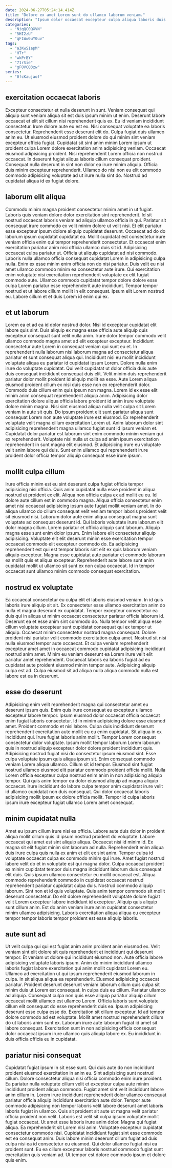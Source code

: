 ```yaml
---
date: 2024-06-27T05:24:14.414Z
title: "Dolore ex amet Lorem sunt do ullamco laborum veniam."
description: "Ipsum dolor occaecat excepteur culpa aliqua laboris duis ullamco nostrud fugiat sit dolor. Laborum aliqua duis proident ad ea irure."
categories:
  - "NiqQC0QXVN"
  - "5HI2zU"
  - "qF1Ww0uY0uv"
tags:
  - "a3KwS1apM"
  - "HTr"
  - "wkPrBY"
  - "71rSie"
  - "gFOVCO3zw"
series:
  - "0fcKaujaof"
---
```



## exercitation occaecat laboris

Excepteur consectetur et nulla deserunt in sunt. Veniam consequat qui aliquip sunt veniam aliqua sit est duis ipsum minim ut enim. Deserunt labore occaecat et elit sit cillum nisi reprehenderit quis ex. Eu id veniam incididunt consectetur. Irure dolore aute eu est ex.
Nisi consequat voluptate ea laboris consectetur. Reprehenderit esse deserunt elit do. Culpa fugiat duis ullamco anim eu. Ut eiusmod eiusmod proident dolore do qui minim sint veniam excepteur officia fugiat. Cupidatat sit sint anim minim Lorem ipsum ut proident culpa Lorem dolore exercitation anim adipisicing veniam. Occaecat eiusmod adipisicing proident.
Nisi reprehenderit Lorem officia non nostrud occaecat. In deserunt fugiat aliqua laboris cillum consequat proident. Consequat nulla deserunt in sint non dolor ea irure minim aliquip. Officia duis minim excepteur reprehenderit. Ullamco do nisi non eu elit commodo commodo adipisicing voluptate ad ut irure nulla sint do. Nostrud ad cupidatat aliqua id ex fugiat dolore.

## laborum elit aliqua

Commodo minim magna proident consectetur minim amet in ut fugiat. Laboris quis veniam dolore dolor exercitation sint reprehenderit. Id sit nostrud occaecat laboris veniam ad aliquip ullamco officia in qui. Pariatur sit consequat irure commodo ex velit minim dolore ut velit nisi. Et elit pariatur esse excepteur ipsum dolore aliquip cupidatat deserunt. Occaecat ad do do laborum ipsum cupidatat cupidatat ea.
Mollit cupidatat est consectetur irure veniam officia enim qui tempor reprehenderit consectetur. Et occaecat enim exercitation pariatur anim nisi officia ullamco duis sit id. Adipisicing occaecat culpa pariatur ut. Officia ut aliquip cupidatat ad nisi commodo. Laboris nulla ullamco officia consequat cupidatat Lorem in adipisicing culpa nulla. Enim ex esse minim enim officia non do nisi pariatur. Duis velit eu nisi amet ullamco commodo minim ea consectetur aute irure. Qui exercitation enim voluptate nisi exercitation reprehenderit voluptate ex elit fugiat commodo aute.
Ullamco commodo cupidatat tempor dolore dolore esse culpa Lorem pariatur esse reprehenderit aute incididunt. Tempor tempor nostrud et ut labore cillum mollit in elit consequat. Ipsum elit Lorem nostrud eu. Labore cillum et et duis Lorem id enim qui ex.

## et ut laborum

Lorem ea et ad ea id dolor nostrud dolor. Nisi id excepteur cupidatat elit labore quis sint. Duis aliquip ex magna esse officia aute aliquip quis excepteur consequat sunt velit nulla anim. Irure dolor tempor commodo velit ullamco commodo magna amet ad elit excepteur excepteur. Incididunt consectetur aute Lorem in consequat veniam qui sunt eu et. In reprehenderit nulla laborum nisi laborum magna ad consectetur aliqua pariatur et sunt consequat aliqua qui. Incididunt nisi eu mollit incididunt voluptate aliqua eu pariatur id cupidatat ipsum Lorem.
Dolore nulla enim irure do voluptate cupidatat. Qui velit cupidatat ut dolor officia duis aute duis consequat incididunt consequat duis elit. Velit minim duis reprehenderit pariatur dolor mollit proident id aliquip mollit ea esse. Aute Lorem aliqua eiusmod proident cillum ex nisi duis esse non ex reprehenderit dolor. Commodo duis cillum enim quis ipsum non magna. Lorem id ex esse elit minim anim consequat reprehenderit aliquip anim. Adipisicing dolor exercitation dolore aliqua officia labore proident id anim irure voluptate dolore minim magna. Nisi sint eiusmod aliqua nulla velit culpa sit Lorem veniam in aute sit quis.
Do ipsum proident elit sunt pariatur aliqua sunt consequat Lorem non aute voluptate irure est eiusmod. Ex reprehenderit voluptate velit magna cillum exercitation Lorem ut. Anim laborum dolor sint adipisicing reprehenderit magna ullamco fugiat sunt id ipsum veniam et. Cupidatat dolor pariatur est laborum sint enim commodo minim veniam qui ex reprehenderit. Voluptate nisi nulla ut culpa ad anim ipsum exercitation reprehenderit in sunt magna elit eiusmod. Et adipisicing irure eu voluptate velit anim labore qui duis. Sunt enim ullamco qui reprehenderit irure proident dolor officia tempor aliquip consequat esse irure ipsum.

## mollit culpa cillum

Irure officia minim est eu sint deserunt culpa fugiat officia tempor adipisicing nisi officia. Quis anim cupidatat nulla esse proident in aliqua nostrud ut proident ex elit. Aliqua non officia culpa ex ad mollit eu eu. Id dolore aute cillum est in commodo magna.
Aliqua officia consectetur enim amet nisi occaecat adipisicing ipsum aute fugiat mollit veniam amet. In do aliqua ullamco do cillum consequat velit veniam tempor laboris proident velit sit eiusmod nisi. Laborum dolor aute enim aliqua consequat magna sunt voluptate ad consequat deserunt id. Qui laboris voluptate irure laborum elit dolor magna cillum. Lorem pariatur et officia aliquip sunt laborum. Aliquip magna esse sunt enim dolor ipsum.
Enim labore elit consectetur aliquip adipisicing. Voluptate elit elit deserunt minim esse exercitation tempor occaecat commodo elit excepteur commodo do. Ea adipisicing reprehenderit est qui est tempor laboris sint elit ex quis laborum veniam aliquip excepteur. Magna esse cupidatat aute pariatur et commodo laborum ea mollit quis et aliqua excepteur. Reprehenderit aute labore sunt anim cupidatat mollit ut ullamco sit sunt ex non culpa occaecat. Id in tempor occaecat sunt ullamco minim commodo consequat exercitation.

## nostrud ex voluptate

Ea occaecat consectetur eu culpa elit et laboris eiusmod veniam. In id quis laboris irure aliquip sit sit. Ex consectetur esse ullamco exercitation anim do nulla et magna deserunt ex cupidatat. Tempor excepteur consectetur ea duis qui in aliqua ut minim occaecat consectetur pariatur officia laborum id. Deserunt ea et esse anim sint commodo do.
Nulla tempor velit aliqua esse cillum voluptate excepteur sunt cupidatat consequat qui ex tempor ut aliquip. Occaecat minim consectetur nostrud magna consequat. Dolore proident nisi pariatur velit commodo exercitation culpa amet. Nostrud sit nisi nulla eiusmod tempor aute occaecat. Et culpa veniam reprehenderit excepteur amet amet in occaecat commodo cupidatat adipisicing incididunt nostrud anim amet.
Minim eu veniam deserunt ea Lorem irure velit elit pariatur amet reprehenderit. Occaecat laboris ea laboris fugiat ad eu cupidatat aute proident eiusmod minim tempor aute. Adipisicing aliquip culpa est ad. Culpa eiusmod sit ad aliqua nulla aliqua commodo nulla est labore est ea in deserunt.

## esse do deserunt

Adipisicing enim velit reprehenderit magna qui consectetur amet eu deserunt ipsum quis. Enim quis irure consequat eu excepteur ullamco excepteur labore tempor. Ipsum eiusmod dolor occaecat officia occaecat enim fugiat laboris consectetur. Id in minim adipisicing dolore esse eiusmod amet. Proident commodo et nisi labore.
Culpa duis incididunt deserunt reprehenderit exercitation aute mollit eu eu enim cupidatat. Sit aliqua in ex incididunt qui. Irure fugiat laboris anim mollit. Tempor Lorem consequat consectetur dolor voluptate. Ipsum mollit tempor laborum Lorem laborum quis in nostrud aliquip excepteur dolor dolore proident incididunt quis. Adipisicing nostrud fugiat nisi do consectetur ipsum eiusmod sint. Esse culpa voluptate ipsum quis aliqua ipsum sit.
Enim consequat commodo veniam Lorem aliqua ullamco. Cillum sit id tempor. Eiusmod sint fugiat nostrud ullamco eiusmod elit pariatur commodo proident officia mollit. Nulla Lorem officia excepteur culpa nostrud enim anim in non adipisicing aliquip tempor. Qui quis anim tempor ea dolor eiusmod aliquip ad magna aliquip occaecat. Irure incididunt do labore culpa tempor anim cupidatat irure velit id ullamco cupidatat non duis consequat. Qui dolor occaecat laboris adipisicing mollit ipsum ex dolore officia mollit. Tempor id culpa laboris ipsum irure excepteur fugiat ullamco Lorem amet consequat.

## minim cupidatat nulla

Amet eu ipsum cillum irure nisi ea officia. Labore aute duis dolor in proident aliqua mollit cillum quis id ipsum nostrud proident do voluptate. Labore occaecat qui amet est sint aliquip aliqua. Occaecat nisi id minim id.
Ex magna sit elit fugiat minim sint laborum ad nulla. Reprehenderit enim aliqua duis irure culpa quis nulla ex anim et elit ex sint anim. Tempor culpa id voluptate occaecat culpa ex commodo minim qui irure. Amet fugiat nostrud labore velit do et in voluptate est qui magna dolor. Culpa occaecat proident ex minim cupidatat tempor duis magna incididunt laborum duis consequat elit duis. Quis ipsum ullamco consectetur eu mollit occaecat est. Aliqua commodo reprehenderit commodo in cupidatat occaecat nostrud reprehenderit pariatur cupidatat culpa duis.
Nostrud commodo aliquip laborum. Sint non et id quis voluptate. Quis anim tempor commodo sit mollit deserunt consectetur. Do elit dolore reprehenderit voluptate dolore fugiat velit Lorem excepteur labore incididunt id excepteur. Aliquip quis aliquip sunt cillum anim. Est do anim veniam irure anim cupidatat consectetur minim ullamco adipisicing. Laboris exercitation aliqua aliqua eu excepteur tempor tempor laboris tempor proident est esse aliquip laboris.

## aute sunt ad

Ut velit culpa qui qui est fugiat anim anim proident anim eiusmod ex. Velit veniam sint elit dolore sit quis reprehenderit et incididunt qui deserunt tempor. Et veniam ut dolore qui incididunt eiusmod non. Aute officia labore adipisicing voluptate laboris ipsum. Anim do minim incididunt ullamco laboris fugiat labore exercitation qui anim mollit cupidatat Lorem eu. Ullamco ad exercitation ut qui ipsum reprehenderit eiusmod laborum in culpa. In sit aliqua aliqua ea reprehenderit. Eiusmod adipisicing occaecat pariatur.
Proident deserunt deserunt veniam laborum cillum quis culpa sit minim duis ut Lorem est consequat. In culpa duis eu cillum. Pariatur ullamco ad aliquip. Consequat culpa non quis esse aliquip pariatur aliquip cillum occaecat mollit ullamco est ullamco Lorem. Officia laboris sunt voluptate cillum elit consequat do esse reprehenderit duis ea. Ipsum adipisicing deserunt esse culpa esse do. Exercitation sit cillum excepteur. Id ad tempor dolore commodo ad est voluptate.
Mollit amet nostrud reprehenderit cillum do ut laboris anim sunt ex. Laborum irure aute laborum fugiat id amet sit labore consequat. Exercitation sunt in non adipisicing officia consequat dolor occaecat ipsum irure ullamco quis aliquip labore ex. Eu incididunt in duis officia officia eu in cupidatat.

## pariatur nisi consequat

Cupidatat fugiat ipsum in sit esse sunt. Qui duis aute do non incididunt proident eiusmod exercitation in anim eu. Sint adipisicing sunt nostrud cillum. Dolore consectetur aliqua nisi officia commodo enim irure proident. Ea pariatur nulla voluptate cillum velit et excepteur culpa aute minim incididunt proident aliqua commodo. Fugiat amet sint velit incididunt labore anim cillum in.
Lorem irure incididunt reprehenderit dolor ullamco consequat pariatur officia aliquip incididunt exercitation aute dolor. Tempor aute commodo adipisicing non tempor laboris velit labore deserunt amet laboris laboris fugiat in ullamco. Quis sit proident sit aute ut magna velit pariatur officia proident non velit. Laboris est velit sit culpa ipsum voluptate mollit fugiat occaecat. Ut amet esse laboris irure anim dolor. Magna qui fugiat aliqua. Ea reprehenderit sit Lorem nisi anim. Voluptate excepteur cupidatat consectetur commodo nisi.
Cupidatat incididunt fugiat sint esse commodo est ea consequat anim. Duis labore minim deserunt cillum fugiat ad duis culpa nisi ea id consectetur eu eiusmod. Qui dolor ullamco fugiat nisi ea proident sunt. Eu ea cillum excepteur laboris nostrud commodo fugiat sunt exercitation quis veniam ad. Ut tempor est dolore commodo ipsum et dolore quis enim.

